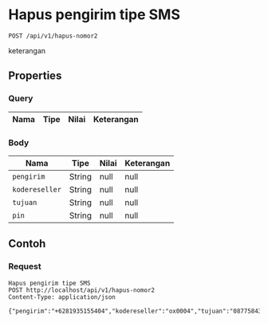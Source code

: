 # Hapus pengirim tipe SMS
```http
POST /api/v1/hapus-nomor2
```
keterangan
## Properties
### Query
Nama | Tipe | Nilai | Keterangan
--- | --- | --- | ---
### Body
Nama | Tipe | Nilai | Keterangan
--- | --- | --- | ---
<code>pengirim</code> | String | null | null
<code>kodereseller</code> | String | null | null
<code>tujuan</code> | String | null | null
<code>pin</code> | String | null | null
## Contoh
### Request
```http
Hapus pengirim tipe SMS
POST http://localhost/api/v1/hapus-nomor2
Content-Type: application/json

{"pengirim":"+6281935155404","kodereseller":"ox0004","tujuan":"087758437457","pin":"1234"}
```
